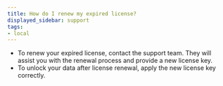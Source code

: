 ```yaml
---
title: How do I renew my expired license?  
displayed_sidebar: support
tags:
- local
---
```

- To renew your expired license, contact the support team. They will assist you with the renewal process and provide a new license key.
- To unlock your data after license renewal, apply the new license key correctly.    